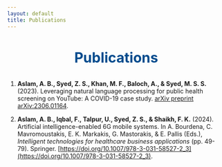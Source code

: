 ```yaml
---
layout: default
title: Publications
---
```


<style>
.publications-heading {
    text-align: center;
    margin-bottom: 2rem;
}

.publications-heading h1 {
    font-size: 2rem; /* Font size for h1 */
    color: #004b8d; /* Heading color */
}

/* Publications List */
.publications-list {
    list-style: none;
    padding: 0;
    margin: 0;
}

.publication-item {
    margin-bottom: 1.5rem;
}

.publication-item a {
    color: #0056b3;
    text-decoration: none;
}

.publication-item a:hover {
    text-decoration: underline;
}
</style>

<!-- Publications Section -->
<div class="publications-heading">
    <h1>Publications</h1>
</div>

1. **Aslam, A. B., Syed, Z. S., Khan, M. F., Baloch, A., & Syed, M. S. S.** (2023). Leveraging natural language processing for public health screening on YouTube: A COVID-19 case study. [arXiv preprint arXiv:2306.01164](https://arxiv.org/abs/2306.01164).

2. **Aslam, A. B., Iqbal, F., Talpur, U., Syed, Z. S., & Shaikh, F. K.** (2024). Artificial intelligence-enabled 6G mobile systems. In A. Bourdena, C. Mavromoustakis, E. K. Markakis, G. Mastorakis, & E. Pallis (Eds.), *Intelligent technologies for healthcare business applications* (pp. 49-79). Springer. [https://doi.org/10.1007/978-3-031-58527-2_3](https://doi.org/10.1007/978-3-031-58527-2_3).

